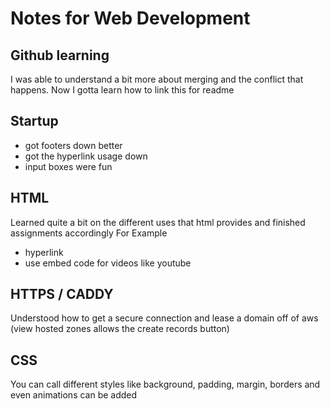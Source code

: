 # Notes for Web Development
## Github learning
I was able to understand a bit more about merging and the conflict that happens.
Now I gotta learn how to link this for readme

## Startup
 - got footers down better
 - got the hyperlink usage down
 - input boxes were fun

## HTML
Learned quite a bit on the different uses that html provides and finished assignments accordingly
For Example
 - <a> hyperlink
 - use embed code for videos like youtube

## HTTPS / CADDY
Understood how to get a secure connection and lease a domain off of aws (view hosted zones allows the create records button)

## CSS
You can call different styles like background, padding, margin, borders and even animations can be added
